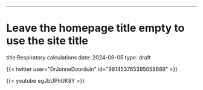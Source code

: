 ---
# Leave the homepage title empty to use the site title
title:Respiratory calculations
date: 2024-09-05
type: draft

{{< twitter user="DrJonneDoorduin" id="981453765395058689" >}}

{{< youtube egJbUPhUK8Y >}}

